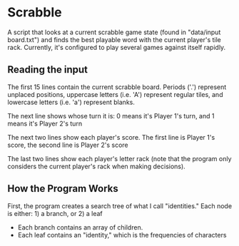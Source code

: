# Scrabble
A script that looks at a current scrabble game state (found in "data/input board.txt") and finds the best playable word
with the current player's tile rack. Currently, it's configured to play several games against itself rapidly.

## Reading the input
The first 15 lines contain the current scrabble board. Periods ('.') represent unplaced positions, uppercase letters 
(i.e. 'A') represent regular tiles, and lowercase letters (i.e. 'a') represent blanks.

The next line shows whose turn it is: 0 means it's Player 1's turn, and 1 means it's Player 2's turn

The next two lines show each player's score. The first line is Player 1's score, the second line is Player 2's score

The last two lines show each player's letter rack (note that the program only considers the current player's rack when
making decisions).

## How the Program Works
First, the program creates a search tree of what I call "identities." Each node is either: 1) a branch, or 2) a leaf
- Each branch contains an array of children.
- Each leaf contains an "identity," which is the frequencies of characters 
